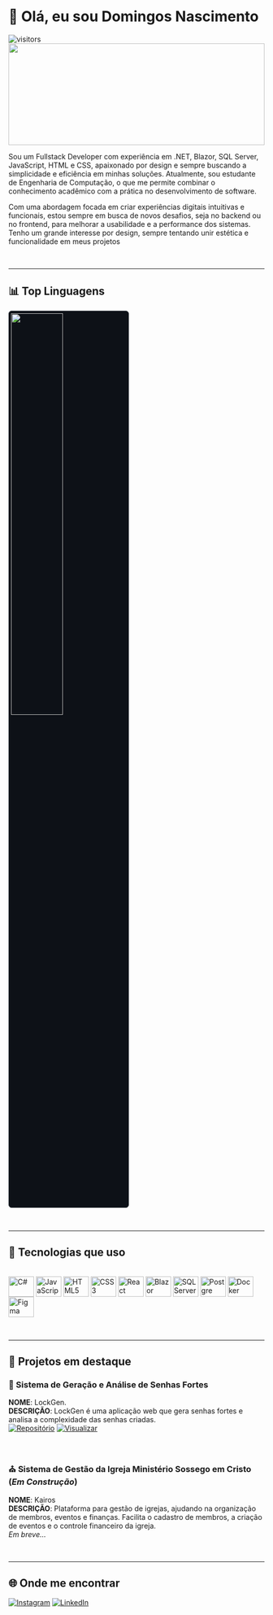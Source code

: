 # 👋 Olá, eu sou Domingos Nascimento

![visitors](https://komarev.com/ghpvc/?username=Adyllsxn&label=Profile%20views&color=0e75b6&style=flat)
<img src="https://media.giphy.com/media/26tn33aiTi1jkl6H6/giphy.gif" width="100%" height="200"/>


Sou um Fullstack Developer com experiência em .NET, Blazor, SQL Server, JavaScript, HTML e CSS, apaixonado por design e sempre buscando a simplicidade e eficiência em minhas soluções. Atualmente, sou estudante de Engenharia de Computação, o que me permite combinar o conhecimento acadêmico com a prática no desenvolvimento de software.

Com uma abordagem focada em criar experiências digitais intuitivas e funcionais, estou sempre em busca de novos desafios, seja no backend ou no frontend, para melhorar a usabilidade e a performance dos sistemas. Tenho um grande interesse por design, sempre tentando unir estética e funcionalidade em meus projetos

<br> <!-- Quebra de linha para separar os projetos -->

---

## 📊 Top Linguagens

<div align="left">
  <img 
    width="45%" 
    src="https://github-readme-stats.vercel.app/api/top-langs/?username=Adyllsxn&layout=compact&theme=tokyonight&hide_border=true" 
    style="background-color: #0d1117; border: 1px solid #30363d; border-radius: 6px; padding: 4px;" 
  />
</div>

<br> <!-- Quebra de linha para separar os projetos -->

---

## 🚀 Tecnologias que uso

<div style="display: inline_block"><br>
  <img align="center" alt="C#" height="40" width="50" src="https://cdn.jsdelivr.net/gh/devicons/devicon@latest/icons/csharp/csharp-original.svg" />
  <img align="center" alt="JavaScript" height="40" width="50" src="https://cdn.jsdelivr.net/gh/devicons/devicon@latest/icons/javascript/javascript-plain.svg" />
  <img align="center" alt="HTML5" height="40" width="50" src="https://cdn.jsdelivr.net/gh/devicons/devicon@latest/icons/html5/html5-original.svg" />
  <img align="center" alt="CSS3" height="40" width="50" src="https://cdn.jsdelivr.net/gh/devicons/devicon@latest/icons/css3/css3-original.svg" />                  
  <img align="center" alt="React" height="40" width="50" src="https://cdn.jsdelivr.net/gh/devicons/devicon@latest/icons/react/react-original.svg" />
  <img align="center" alt="Blazor" height="40" width="50" src="https://cdn.jsdelivr.net/gh/devicons/devicon@latest/icons/blazor/blazor-original.svg" />
  <img align="center" alt="SQL Server" height="40" width="50" src="https://cdn.jsdelivr.net/gh/devicons/devicon@latest/icons/microsoftsqlserver/microsoftsqlserver-original-wordmark.svg" />
  <img align="center" alt="Postgre" height="40" width="50" src="https://cdn.jsdelivr.net/gh/devicons/devicon@latest/icons/postgresql/postgresql-original.svg" />      
  <img align="center" alt="Docker" height="40" width="50" src="https://cdn.jsdelivr.net/gh/devicons/devicon@latest/icons/docker/docker-original.svg" />         
  <img align="center" alt="Figma" height="40" width="50" src="https://cdn.jsdelivr.net/gh/devicons/devicon@latest/icons/figma/figma-original.svg" />       
</div>

<br> <!-- Quebra de linha para separar os projetos -->

---

## 💼 Projetos em destaque


### 🔐 Sistema de Geração e Análise de Senhas Fortes
**NOME**: LockGen.  
**DESCRIÇÃO**: LockGen é uma aplicação web que gera senhas fortes e analisa a complexidade das senhas criadas.  
[![Repositório](https://img.shields.io/badge/Repositório-181717?style=for-the-badge&logo=github&logoColor=white)](https://github.com/Adyllsxn/lockgen) [![Visualizar](https://img.shields.io/badge/Visualizar-0e75b6?style=for-the-badge&logo=google-chrome&logoColor=white)](https://adyllsxn.github.io/lockgen/)


<br> <!-- Quebra de linha para separar os projetos -->

### ⛪️ Sistema de Gestão da Igreja Ministério Sossego em Cristo (*Em Construção*)
**NOME**: Kairos  
**DESCRIÇÃO**: Plataforma para gestão de igrejas, ajudando na organização de membros, eventos e finanças. Facilita o cadastro de membros, a criação de eventos e o controle financeiro da igreja.  
*Em breve...*

<br> <!-- Quebra de linha para separar os projetos -->

---

## 🌐 Onde me encontrar

[![Instagram](https://img.shields.io/badge/Instagram-E4405F?style=for-the-badge&logo=instagram&logoColor=white)](https://www.instagram.com/adyllsxn/)
[![LinkedIn](https://img.shields.io/badge/LinkedIn-0077B5?style=for-the-badge&logo=linkedin&logoColor=white)](https://www.linkedin.com/in/adyllsxn-08a0b5354/)
